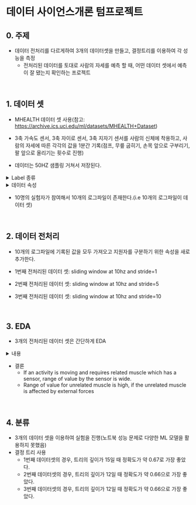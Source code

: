 # 데이터 사이언스개론 텀프로젝트

## 0. 주제

- 데이터 전처리를 다르게하여 3개의 데이터셋을 만들고, 결정트리를 이용하여 각 성능을 측정
  - 전처리된 데이터를 토대로 사람의 자세를 예측 할 때, 어떤 데이터 셋에서 예측이 잘 됐는지 확인하는 프로젝트 

<br/>

## 1. 데이터 셋

- MHEALTH 데이터 셋 사용(참고: https://archive.ics.uci.edu/ml/datasets/MHEALTH+Dataset)

- 3축 가속도 센서, 3축 자이로 센서, 3축 지자기 센서를 사람의 신체에 착용하고, 사람의 자세에 따른 각각의 값을 1분간 기록(점프, 무릎 굽히기, 손목 앞으로 구부리기, 팔 앞으로 올리기는 횟수로 진행)

- 데이터는 50HZ 샘플링 거쳐서 저장된다.

<details>
    <summary>Label 종류</summary>
    L1: Standing still (1 min)
    <br/>
	L2: Sitting and relaxing (1 min)
	<br/>
    L3: Lying down (1 min)
	<br/>
    L4: Walking (1 min)
	<br/>
    L5: Climbing stairs (1 min)<br/>
	L6: Waist bends forward (20x)<br/>
	L7: Frontal elevation of arms (20x)<br/>
	L8: Knees bending (crouching) (20x)<br/>
	L9: Cycling (1 min)<br/>
	L10: Jogging (1 min)<br/>
	L11: Running (1 min)<br/>
	L12: Jump front & back (20x)<br/>
</details>

<details>
    <summary>데이터 속성</summary>
    Column 1: acceleration from the chest sensor (X axis)<br/>
Column 2: acceleration from the chest sensor (Y axis)<br/>
Column 3: acceleration from the chest sensor (Z axis)<br/>
Column 4: electrocardiogram signal (lead 1)<br/>
Column 5: electrocardiogram signal (lead 2)<br/>
Column 6: acceleration from the left-ankle sensor (X axis)<br/>
Column 7: acceleration from the left-ankle sensor (Y axis)<br/>
Column 8: acceleration from the left-ankle sensor (Z axis)<br/>
Column 9: gyro from the left-ankle sensor (X axis)<br/>
Column 10: gyro from the left-ankle sensor (Y axis)<br/>
Column 11: gyro from the left-ankle sensor (Z axis)<br/>
Column 13: magnetometer from the left-ankle sensor (X axis)<br/>
Column 13: magnetometer from the left-ankle sensor (Y axis)<br/>
Column 14: magnetometer from the left-ankle sensor (Z axis)<br/>
Column 15: acceleration from the right-lower-arm sensor (X axis)<br/>
Column 16: acceleration from the right-lower-arm sensor (Y axis)<br/>
Column 17: acceleration from the right-lower-arm sensor (Z axis)<br/>
Column 18: gyro from the right-lower-arm sensor (X axis)<br/>
Column 19: gyro from the right-lower-arm sensor (Y axis)<br/>
Column 20: gyro from the right-lower-arm sensor (Z axis)<br/>
Column 21: magnetometer from the right-lower-arm sensor (X axis)<br/>
Column 22: magnetometer from the right-lower-arm sensor (Y axis)<br/>
Column 23: magnetometer from the right-lower-arm sensor (Z axis)<br/>
Column 24: Label (0 for the null class)<br/>
<br/>
*Units: Acceleration (m/s^2), gyroscope (deg/s), magnetic field (local), ecg (mV)
</details>

- 10명의 실험자가 참여해서 10개의 로그파일이 존재한다.(i.e 10개의 로그파일이 데이터 셋)

<br/>

## 2. 데이터 전처리

- 10개의 로그파일에 기록된 값을 모두 가져오고 지원자를 구분하기 위한 속성을 새로 추가한다.

- 1번째 전처리된 데이터 셋: sliding window at 10hz and stride=1
- 2번째 전처리된 데이터 셋: sliding window at 10hz and stride=5
- 3번째 전처리된 데이터 셋: sliding window at 10hz and stride=10

<br/>

## 3. EDA

- 3개의 전처리된 데이터 셋은 간단하게 EDA

<details>
    <summary>내용</summary>
Size of dataset, Number of label, t-test<br/>
Distribution of data where x axis = Mean of acceleration measured by a sensor in chest.<br/>
Boxplot where x axis is same with above.<br/>
Distribution of data using 2 features, Mean and std of acceleration measured by a sensor in chest.<br/>
Distribution of data where x axis = Mean of magnetometer measured by a sensor in left ankle.<br/>
Boxplot where x axis is same with above.<br/>
Distribution of data using 2 features, Mean of acceleration measured by a sensor in chest and of magnetometer measured by a sensor in left ankle.<br/>
</details>

- 결론
  - If an activity is moving and requires related muscle which has a sensor, range of value by the sensor is wide.
  - Range of value for unrelated muscle is high, if the unrelated muscle is affected by external forces 

<br/>

## 4. 분류

- 3개의 데이터 셋을 이용하여 실험을 진행(노트북 성능 문제로 다양한 ML 모델을 활용하지 못했음)
- 결정 트리 사용
  - 1번째 데이터셋의 경우, 트리의 깊이가 15일 때 정확도가 약 0.67로 가장 좋았다.
  - 2번째 데이터셋의 경우, 트리의 깊이가 12일 때 정확도가 약 0.66으로 가장 좋았다.
  - 3번째 데이터셋의 경우, 트리의 깊이가 12일 때 정확도가 약 0.66으로 가장 좋았다.

